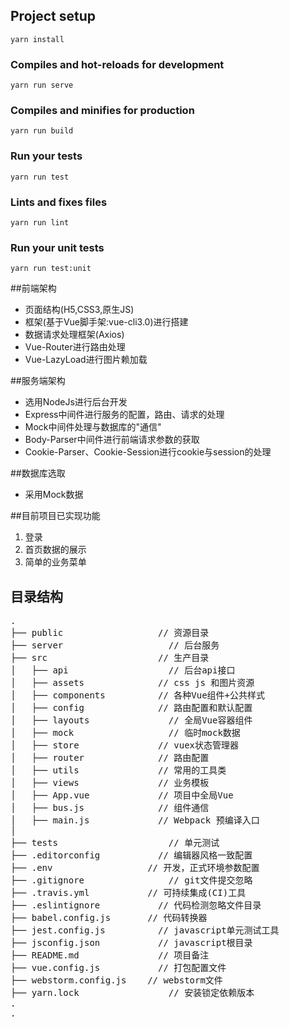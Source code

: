 ## Project setup
```
yarn install
```

### Compiles and hot-reloads for development
```
yarn run serve
```

### Compiles and minifies for production
```
yarn run build
```

### Run your tests
```
yarn run test
```

### Lints and fixes files
```
yarn run lint
```

### Run your unit tests
```
yarn run test:unit
```

##前端架构
- 页面结构(H5,CSS3,原生JS)
- 框架(基于Vue脚手架:vue-cli3.0)进行搭建
- 数据请求处理框架(Axios)
- Vue-Router进行路由处理
- Vue-LazyLoad进行图片赖加载

##服务端架构
- 选用NodeJs进行后台开发
- Express中间件进行服务的配置，路由、请求的处理 
- Mock中间件处理与数据库的"通信"
- Body-Parser中间件进行前端请求参数的获取
- Cookie-Parser、Cookie-Session进行cookie与session的处理


##数据库选取
- 采用Mock数据

##目前项目已实现功能
1. 登录 
2. 首页数据的展示
3. 简单的业务菜单


## 目录结构
<pre>
.  
├── public               	// 资源目录 
├── server          		  // 后台服务
├── src                		// 生产目录
│   ├── api         		  // 后台api接口
│   ├── assets         		// css js 和图片资源
│   ├── components     		// 各种Vue组件+公共样式
│   ├── config     		    // 路由配置和默认配置
│   ├── layouts     		  // 全局Vue容器组件
│   ├── mock     		      // 临时mock数据
│   ├── store          		// vuex状态管理器
│   ├── router          	// 路由配置
│   ├── utils          		// 常用的工具类
│   ├── views          		// 业务模板
│   ├── App.vue        		// 项目中全局Vue 
│   ├── bus.js        		// 组件通信
│   ├── main.js        		// Webpack 预编译入口
│ 
├── tests       		      // 单元测试
├── .editorconfig       	// 编辑器风格一致配置
├── .env       	          // 开发，正式环境参数配置
├── .gitignore       		  // git文件提交忽略
├── .travis.yml       	  // 可持续集成(CI)工具
├── .eslintignore       	// 代码检测忽略文件目录
├── babel.config.js       // 代码转换器
├── jest.config.js       	// javascript单元测试工具
├── jsconfig.json       	// javascript根目录
├── README.md       	    // 项目备注
├── vue.config.js       	// 打包配置文件
├── webstorm.config.js    // webstorm文件
├── yarn.lock       		  // 安装锁定依赖版本 
.
.
</pre>



